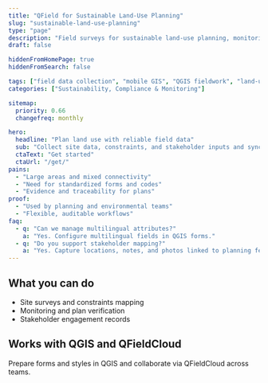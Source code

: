 ```yaml
---
title: "QField for Sustainable Land-Use Planning"
slug: "sustainable-land-use-planning"
type: "page"
description: "Field surveys for sustainable land-use planning, monitoring, and stakeholder engagement using mobile GIS."
draft: false

hiddenFromHomePage: true
hiddenFromSearch: false

tags: ["field data collection", "mobile GIS", "QGIS fieldwork", "land-use planning", "sustainability"]
categories: ["Sustainability, Compliance & Monitoring"]

sitemap:
  priority: 0.66
  changefreq: monthly

hero:
  headline: "Plan land use with reliable field data"
  sub: "Collect site data, constraints, and stakeholder inputs and sync securely with QFieldCloud."
  ctaText: "Get started"
  ctaUrl: "/get/"
pains:
  - "Large areas and mixed connectivity"
  - "Need for standardized forms and codes"
  - "Evidence and traceability for plans"
proof:
  - "Used by planning and environmental teams"
  - "Flexible, auditable workflows"
faq:
  - q: "Can we manage multilingual attributes?"
    a: "Yes. Configure multilingual fields in QGIS forms."
  - q: "Do you support stakeholder mapping?"
    a: "Yes. Capture locations, notes, and photos linked to planning features."
---
```


## What you can do
- Site surveys and constraints mapping  
- Monitoring and plan verification  
- Stakeholder engagement records

## Works with QGIS and QFieldCloud
Prepare forms and styles in QGIS and collaborate via QFieldCloud across teams.
